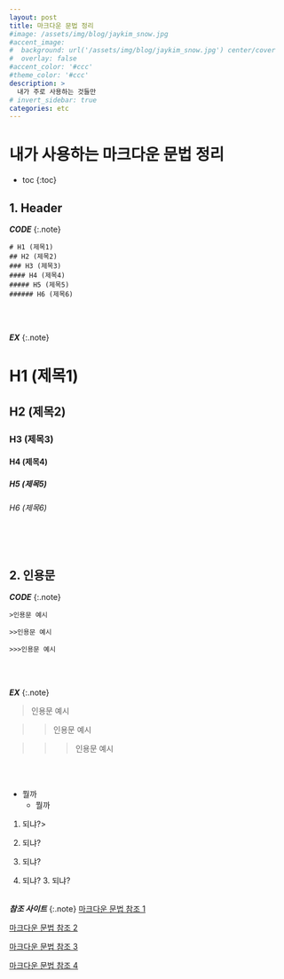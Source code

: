 ```yaml
---
layout: post
title: 마크다운 문법 정리 
#image: /assets/img/blog/jaykim_snow.jpg
#accent_image: 
#  background: url('/assets/img/blog/jaykim_snow.jpg') center/cover
#  overlay: false
#accent_color: '#ccc'
#theme_color: '#ccc'
description: >
  내가 주로 사용하는 것들만
# invert_sidebar: true
categories: etc
---
```


# 내가 사용하는 마크다운 문법 정리

* toc
{:toc}


## 1. Header
___CODE___
{:.note}
```
# H1 (제목1)
## H2 (제목2)
### H3 (제목3)
#### H4 (제목4)
##### H5 (제목5)
###### H6 (제목6)
```
<br/><br/>

___EX___
{:.note}
# H1 (제목1)
## H2 (제목2)
### H3 (제목3)
#### H4 (제목4)
##### H5 (제목5)
###### H6 (제목6)

<br/><br/>

## 2. 인용문
___CODE___
{:.note}
```
>인용문 예시

>>인용문 예시

>>>인용문 예시
```
<br/><br/>

___EX___
{:.note}
>인용문 예시

>>인용문 예시

>>>인용문 예시

<br/><br/>

* 뭘까
  - 뭘까

1. 되냐?>
2. 되냐?

1. 되냐?
  2. 되냐?
    3. 되냐?
<br/><br/>

___참조 사이트___
{:.note}
  [마크다운 문법 참조 1](https://heropy.blog/2017/09/30/markdown/ "마크다운 문법")

  [마크다운 문법 참조 2](https://bskyvision.com/1140/ "마크다운 문법")
  
  [마크다운 문법 참조 3](https://www.psjco.com/72 "마크다운 문법")
  
  [마크다운 문법 참조 4](https://lynmp.com/ko/article/title/markdown-link-ua811c9dc59o "링크 삽입 관련")
